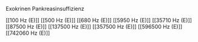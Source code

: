 Exokrinen Pankreasinsuffizienz

[[100 Hz (E)]]
[[500 Hz (E)]]
[[680 Hz (E)]]
[[5950 Hz (E)]]
[[35710 Hz (E)]]
[[87500 Hz (E)]]
[[137500 Hz (E)]]
[[357500 Hz (E)]]
[[596500 Hz (E)]]
[[742060 Hz (E)]]